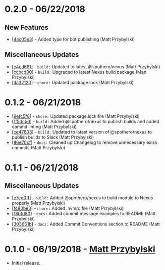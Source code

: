 # 0.2.0 - 06/22/2018
## New Features
* [[4ac05e3](https://github.com/spothero/fe-commitlint-config/commit/4ac05e3)] - Added type for bot publishing (Matt Przybylski)
## Miscellaneous Updates
* [[e4cd681](https://github.com/spothero/fe-commitlint-config/commit/e4cd681)] - `build:` Updated to latest @spothero/nexus (Matt Przybylski)
* [[ccbcd00](https://github.com/spothero/fe-commitlint-config/commit/ccbcd00)] - `build:` Upgraded to latest Nexus build package (Matt Przybylski)
* [[da32120](https://github.com/spothero/fe-commitlint-config/commit/da32120)] - `chore:` Updated package.lock (Matt Przybylski)

# 0.1.2 - 06/21/2018
* [[9efc5f8](https://github.com/spothero/fe-commitlint-config/commit/9efc5f8)] - `chore:` Updated package.lock file (Matt Przybylski)
* [[1f5dc5d](https://github.com/spothero/fe-commitlint-config/commit/1f5dc5d)] - `build:` Added @spothero/nexus to publish builds and added commit linting (Matt Przybylski)
* [[ce47603](https://github.com/spothero/fe-commitlint-config/commit/ce47603)] - `build:` Updated to latest version of @spothero/nexus to publish builds to Slack (Matt Przybylski)
* [[86e70cf](https://github.com/spothero/fe-commitlint-config/commit/86e70cf)] - `docs:` Cleaned up Changelog to remove unnecessary extra commits (Matt Przybylski)

# 0.1.1 - 06/21/2018
## Miscellaneous Updates
* [[e7ed0ff](https://github.com/spothero/fe-commitlint-config/commit/e7ed0ff)] - `build:` Added @spothero/nexus to build module to Nexus properly (Matt Przybylski)
* [[f480be3](https://github.com/spothero/fe-commitlint-config/commit/f480be3)] - `chore:` Added .nvmrc file (Matt Przybylski)
* [[18bfd80](https://github.com/spothero/fe-commitlint-config/commit/18bfd80)] - `docs:` Added commit message examples to README (Matt Przybylski)
* [[303661b](https://github.com/spothero/fe-commitlint-config/commit/303661b)] - `docs:` Added Commit Conventions section to README (Matt Przybylski)

# 0.1.0 - 06/19/2018 - [Matt Przybylski](mailto:mattp@spothero.com)
-   Initial release.
